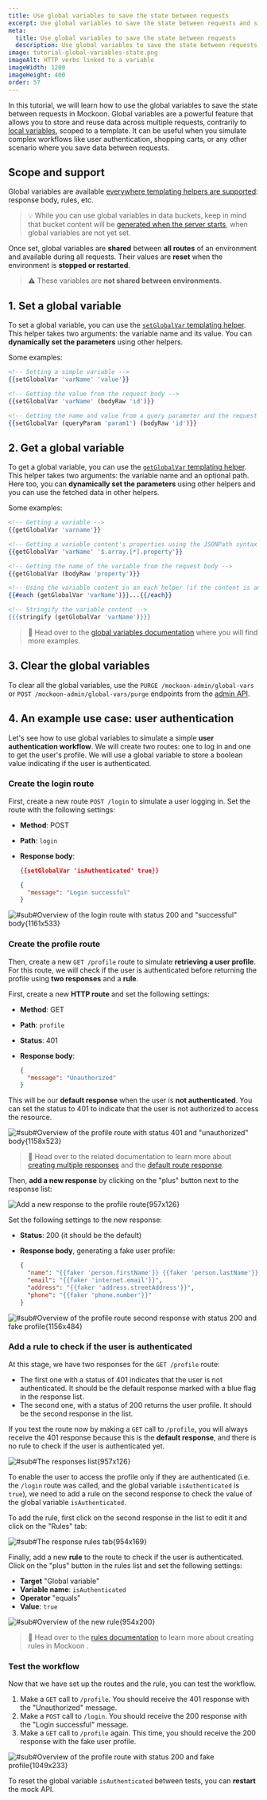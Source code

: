 ```yaml
---
title: Use global variables to save the state between requests
excerpt: Use global variables to save the state between requests and simulate complex workflows and scenarios in your mock API.
meta:
  title: Use global variables to save the state between requests
  description: Use global variables to save the state between requests and simulate complex workflows and scenarios in your mock API.
image: tutorial-global-variables-state.png
imageAlt: HTTP verbs linked to a variable
imageWidth: 1200
imageHeight: 400
order: 57
---
```


In this tutorial, we will learn how to use the global variables to save the state between requests in Mockoon. Global variables are a powerful feature that allows you to store and reuse data across multiple requests, contrarily to [local variables](/docs/latest/variables/local-variables/), scoped to a template. It can be useful when you simulate complex workflows like user authentication, shopping carts, or any other scenario where you save data between requests.

## Scope and support

Global variables are available [everywhere templating helpers are supported](docs:templating/overview): response body, rules, etc.

> 💡 While you can use global variables in data buckets, keep in mind that bucket content will be [generated when the server starts](docs:data-buckets/overview#data-buckets-generation), when global variables are not yet set.

Once set, global variables are **shared** between **all routes** of an environment and available during all requests. Their values are **reset** when the environment is **stopped or restarted**.

> ⚠️ These variables are **not shared between environments**.

## 1. Set a global variable

To set a global variable, you can use the [`setGlobalVar` templating helper](/docs/latest/templating/mockoon-variables-helpers/#setglobalvar). This helper takes two arguments: the variable name and its value. You can **dynamically set the parameters** using other helpers.

Some examples:

```handlebars
<!-- Setting a simple variable -->
{{setGlobalVar 'varName' 'value'}}

<!-- Getting the value from the request body -->
{{setGlobalVar 'varName' (bodyRaw 'id')}}

<!-- Getting the name and value from a query parameter and the request body -->
{{setGlobalVar (queryParam 'param1') (bodyRaw 'id')}}
```

## 2. Get a global variable

To get a global variable, you can use the [`getGlobalVar` templating helper](/docs/latest/templating/mockoon-variables-helpers/#getglobalvar). This helper takes two arguments: the variable name and an optional path. Here too, you can **dynamically set the parameters** using other helpers and you can use the fetched data in other helpers.

Some examples:

```handlebars
<!-- Getting a variable -->
{{getGlobalVar 'varname'}}

<!-- Getting a variable content's properties using the JSONPath syntax -->
{{getGlobalVar 'varName' '$.array.[*].property'}}

<!-- Getting the name of the variable from the request body -->
{{getGlobalVar (bodyRaw 'property')}}

<!-- Using the variable content in an each helper (if the content is an array) -->
{{#each (getGlobalVar 'varName')}}...{{/each}}

<!-- Stringify the variable content -->
{{{stringify (getGlobalVar 'varName')}}}
```

> 📘 Head over to the [global variables documentation](/docs/latest/variables/global-variables/) where you will find more examples.

## 3. Clear the global variables

To clear all the global variables, use the `PURGE /mockoon-admin/global-vars` or `POST /mockoon-admin/global-vars/purge` endpoints from the [admin API](docs:admin-api/global-variables).

## 4. An example use case: user authentication

Let's see how to use global variables to simulate a simple **user authentication workflow**. We will create two routes: one to log in and one to get the user's profile. We will use a global variable to store a boolean value indicating if the user is authenticated.

### Create the login route

First, create a new route `POST /login` to simulate a user logging in. Set the route with the following settings:

- **Method**: POST
- **Path**: `login`
- **Response body**:

  ```json
  {{setGlobalVar 'isAuthenticated' true}}

  {
    "message": "Login successful"
  }
  ```

![#sub#Overview of the login route with status 200 and "successful" body{1161x533}](/images/tutorials/use-global-variables-state/create-login-route.png)

### Create the profile route

Then, create a new `GET /profile` route to simulate **retrieving a user profile**. For this route, we will check if the user is authenticated before returning the profile using **two responses** and a **rule**.

First, create a new **HTTP route** and set the following settings:

- **Method**: GET
- **Path**: `profile`
- **Status**: 401
- **Response body**:

  ```json
  {
    "message": "Unauthorized"
  }
  ```

This will be our **default response** when the user is **not authenticated**. You can set the status to 401 to indicate that the user is not authorized to access the resource.

![#sub#Overview of the profile route with status 401 and "unauthorized" body{1158x523}](/images/tutorials/use-global-variables-state/create-profile-route-401.png)

> 📘 Head over to the related documentation to learn more about [creating multiple responses](/docs/latest/route-responses/multiple-responses/) and the [default route response](/docs/latest/route-responses/multiple-responses/#default-route-response).

Then, **add a new response** by clicking on the "plus" button next to the response list:

![Add a new response to the profile route{957x126}](/images/tutorials/use-global-variables-state/add-route-response.png)

Set the following settings to the new response:

- **Status**: 200 (it should be the default)
- **Response body**, generating a fake user profile:

  ```json
  {
    "name": "{{faker 'person.firstName'}} {{faker 'person.lastName'}}",
    "email": "{{faker 'internet.email'}}",
    "address": "{{faker 'address.streetAddress'}}",
    "phone": "{{faker 'phone.number'}}"
  }
  ```

![#sub#Overview of the profile route second response with status 200 and fake profile{1156x484}](/images/tutorials/use-global-variables-state/profile-route-second-response-200.png)

### Add a rule to check if the user is authenticated

At this stage, we have two responses for the `GET /profile` route:

- The first one with a status of 401 indicates that the user is not authenticated. It should be the default response marked with a blue flag in the response list.
- The second one, with a status of 200 returns the user profile. It should be the second response in the list.

If you test the route now by making a `GET` call to `/profile`, you will always receive the 401 response because this is the **default response**, and there is no rule to check if the user is authenticated yet.

![#sub#The responses list{957x126}](/images/tutorials/use-global-variables-state/profile-route-responses.png)

To enable the user to access the profile only if they are authenticated (i.e. the `/login` route was called, and the global variable `isAuthenticated` is `true`), we need to add a rule on the second response to check the value of the global variable `isAuthenticated`.

To add the rule, first click on the second response in the list to edit it and click on the "Rules" tab:

![#sub#The response rules tab{954x169}](/images/tutorials/use-global-variables-state/profile-route-response-rules-tab.png)

Finally, add a new **rule** to the route to check if the user is authenticated. Click on the "plus" button in the rules list and set the following settings:

- **Target** "Global variable"
- **Variable name**: `isAuthenticated`
- **Operator** "equals"
- **Value**: `true`

![#sub#Overview of the new rule{954x200}](/images/tutorials/use-global-variables-state/profile-route-rule.png)

> 📘 Head over to the [rules documentation](/docs/latest/route-responses/dynamic-rules/) to learn more about creating rules in Mockoon
> .

### Test the workflow

Now that we have set up the routes and the rule, you can test the workflow.

1. Make a `GET` call to `/profile`. You should receive the 401 response with the "Unauthorized" message.
2. Make a `POST` call to `/login`. You should receive the 200 response with the "Login successful" message.
3. Make a `GET` call to `/profile` again. This time, you should receive the 200 response with the fake user profile.

![#sub#Overview of the profile route with status 200 and fake profile{1049x233}](/images/tutorials/use-global-variables-state/profile-route-200-response.png)

To reset the global variable `isAuthenticated` between tests, you can **restart** the mock API.
